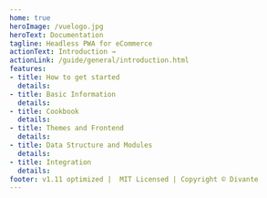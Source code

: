 ```yaml
---
home: true
heroImage: /vuelogo.jpg
heroText: Documentation
tagline: Headless PWA for eCommerce
actionText: Introduction →
actionLink: /guide/general/introduction.html
features:
- title: How to get started
  details: 
- title: Basic Information
  details: 
- title: Cookbook
  details: 
- title: Themes and Frontend 
  details: 
- title: Data Structure and Modules
  details: 
- title: Integration
  details: 
footer: v1.11 optimized |  MIT Licensed | Copyright © Divante
---
```

